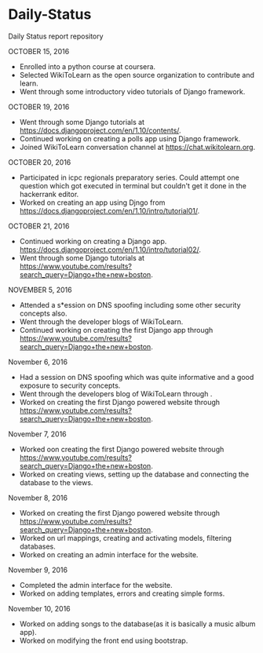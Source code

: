 # Daily-Status
Daily Status report repository

OCTOBER 15, 2016

* Enrolled into a python course at coursera.
* Selected WikiToLearn as the open source organization to contribute and learn.
* Went through some introductory video tutorials of Django framework.


OCTOBER 19, 2016
* Went through some Django tutorials at https://docs.djangoproject.com/en/1.10/contents/.
* Continued working on creating a polls app using Django framework.
* Joined WikiToLearn conversation channel at https://chat.wikitolearn.org.


OCTOBER 20, 2016
* Participated in icpc regionals preparatory series. Could attempt one question which got executed in terminal but couldn't get it done in the hackerrank editor.
* Worked on creating an app using Djngo from https://docs.djangoproject.com/en/1.10/intro/tutorial01/.


OCTOBER 21, 2016
* Continued working on creating a Django app. https://docs.djangoproject.com/en/1.10/intro/tutorial02/.
* Went through some Django tutorials at https://www.youtube.com/results?search_query=Django+the+new+boston.


NOVEMBER 5, 2016
* Attended a s*ession on DNS spoofing including some other security concepts also.
* Went through the developer blogs of WikiToLearn. 
* Continued working on creating the first Django app through https://www.youtube.com/results?search_query=Django+the+new+boston.


November 6, 2016
* Had a session on DNS spoofing which was quite informative and a good exposure to security concepts.
* Went through the developers blog of WikiToLearn through .
* Worked on creating the first Django powered website through https://www.youtube.com/results?search_query=Django+the+new+boston.

November 7, 2016
* Worked oon creating the first Django powered website through https://www.youtube.com/results?search_query=Django+the+new+boston.
* Worked on creating views, setting up the database and connecting the database to the views.


November 8, 2016
* Worked on creating the first Django powered website through https://www.youtube.com/results?search_query=Django+the+new+boston.
* Worked on url mappings, creating and activating models, filtering databases.
* Worked on creating an admin interface for the website.


November 9, 2016
* Completed the admin interface for the website.
* Worked on adding templates, errors and creating simple forms.

November 10, 2016
* Worked on adding songs to the database(as it is basically a music album app).
* Worked on modifying the front end using bootstrap.

